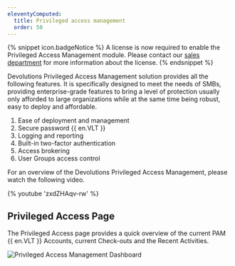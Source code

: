 ```yaml
---
eleventyComputed:
  title: Privileged access management
  order: 50
---
```

{% snippet icon.badgeNotice %} 
A license is now required to enable the Privileged Access Management module. Please contact our [sales department](mailto:sales@devolutions.net) for more information about the license. 
{% endsnippet %}
 
Devolutions Privileged Access Management solution provides all the following features. It is specifically designed to meet the needs of SMBs, providing enterprise-grade features to bring a level of protection usually only afforded to large organizations while at the same time being robust, easy to deploy and affordable.  

1. Ease of deployment and management 
1. Secure password {{ en.VLT }} 
1. Logging and reporting 
1. Built-in two-factor authentication 
1. Access brokering 
1. User Groups access control  

For an overview of the Devolutions Privileged Access Management, please watch the following video.  

{% youtube 'zxdZHAqv-rw' %}  

## Privileged Access Page
The Privileged Access page provides a quick overview of the current PAM {{ en.VLT }} Accounts, current Check-outs and the Recent Activities. 

![Privileged Access Management Dashboard](https://webdevolutions.azureedge.net/docs/en/server/ServerOp8138.png)
